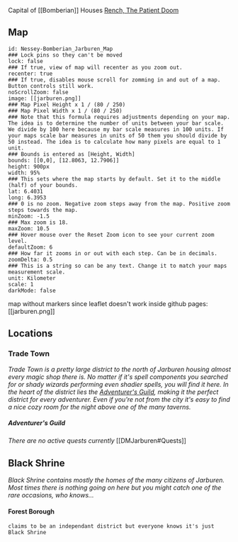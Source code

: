 Capital of [[Bomberian]]
Houses [Rench, The Patient Doom](Nesey#Jarburenese%20Faith)



## Map

```leaflet    
id: Nessey-Bomberian_Jarburen_Map  
### Lock pins so they can't be moved  
lock: false  
### If true, view of map will recenter as you zoom out.  
recenter: true  
### If true, disables mouse scroll for zomming in and out of a map. Button controls still work.  
noScrollZoom: false  
image: [[jarburen.png]]  
### Map Pixel Height x 1 / (80 / 250)  
### Map Pixel Width x 1 / (80 / 250)  
### Note that this formula requires adjustments depending on your map. The idea is to determine the number of units between your bar scale. We divide by 100 here because my bar scale measures in 100 units. If your maps scale bar measures in units of 50 them you should divide by 50 instead. The idea is to calculate how many pixels are equal to 1 unit.  
### Bounds is entered as [Height, Width]  
bounds: [[0,0], [12.8063, 12.7906]]  
height: 900px  
width: 95%  
### This sets where the map starts by default. Set it to the middle (half) of your bounds.  
lat: 6.4031 
long: 6.3953
### 0 is no zoom. Negative zoom steps away from the map. Positive zoom steps towards the map.  
minZoom: -1.5  
### Max zoom is 18.  
maxZoom: 10.5  
### Hover mouse over the Reset Zoom icon to see your current zoom level.  
defaultZoom: 6  
### How far it zooms in or out with each step. Can be in decimals.  
zoomDelta: 0.5  
### This is a string so can be any text. Change it to match your maps measurement scale.  
unit: Kilometer 
scale: 1  
darkMode: false  
```

map without markers since leaflet doesn't work inside github pages: [[jarburen.png]]

## Locations
### Trade Town
*Trade Town is a pretty large district to the north of Jarburen housing almost every magic shop there is. No matter if it's spell components you searched for or shady wizards performing even shadier spells, you will find it here. In the heart of the district lies the [Adventurer's Guild](Jarburen#Adventurer's%20Guild), making it the perfect district for every adventurer. Even if you're not from the city it's easy to find a nice cozy room for the night above one of the many taverns.* 

##### Adventurer's Guild
*There are no active quests currently*
[[DMJarburen#Quests]]

## Black Shrine
*Black Shrine contains mostly the homes of the many citizens of Jarburen. Most times there is nothing going on here but you might catch one of the rare occasions, who knows...*
#### Forest Borough
	claims to be an independant district but everyone knows it's just Black Shrine


